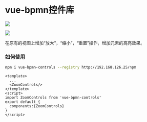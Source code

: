 # vue-bpmn控件库

![](http://192.168.126.25/codimd/uploads/upload_82548a84a158658af0bb468809a32a64.png)

![](http://192.168.126.25/codimd/uploads/upload_5021f25211cc3f4dd0cf831a42cadd94.png)

在原有的视图上增加“放大”，“缩小”，“重置”操作，增加元素的高亮效果。

### 如何使用
```bash
npm i vue-bpmn-controls --registry http://192.168.126.25/npm
```
```vue
<template>
  ...
  <ZoomControls/>
</template>
<script>
import ZoomControls from 'vue-bpmn-controls'
export default {
  components:{ZoomControls}
}
</script>
```
